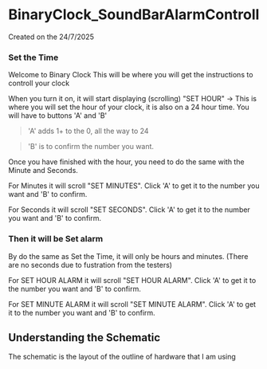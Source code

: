 # BinaryClock_SoundBarAlarmControll
Created on the 24/7/2025 

### Set the Time

Welcome to Binary Clock
This will be where you will get the instructions to controll your clock

When you turn it on, it will start displaying (scrolling) "SET HOUR" -> This is where you will set the hour of your clock, it is also on a 24 hour time.
You will have to buttons 'A' and 'B'

> 'A' adds 1+ to the 0, all the way to 24

> 'B' is to confirm the number you want.

Once you have finished with the hour, you need to do the same with the Minute and Seconds.

For Minutes it will scroll "SET MINUTES". Click 'A' to get it to the number you want and 'B' to confirm.

For Seconds it will scroll "SET SECONDS". Click 'A' to get it to the number you want and 'B' to confirm.

### Then it will be Set alarm

By do the same as Set the Time, it will only be hours and minutes. (There are no seconds due to fustration from the testers)

For SET HOUR ALARM it will scroll "SET HOUR ALARM". Click 'A' to get it to the number you want and 'B' to confirm.

For SET MINUTE ALARM it will scroll "SET MINUTE ALARM". Click 'A' to get it to the number you want and 'B' to confirm.



## Understanding the Schematic

The schematic is the layout of the outline of hardware that I am using